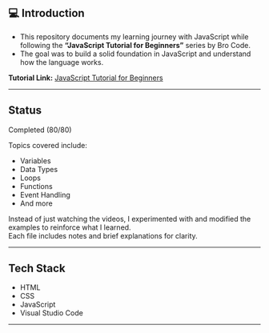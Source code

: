 ## 💻 Introduction

- This repository documents my learning journey with JavaScript while following the **“JavaScript Tutorial for Beginners”** series by Bro Code.  
- The goal was to build a solid foundation in JavaScript and understand how the language works.

**Tutorial Link:** [JavaScript Tutorial for Beginners](https://www.youtube.com/watch?v=Ihy0QziLDf0&list=PLZPZq0r_RZOO1zkgO4bIdfuLpizCeHYKv)

---

## Status
Completed (80/80)

Topics covered include:
- Variables  
- Data Types  
- Loops  
- Functions  
- Event Handling  
- And more

Instead of just watching the videos, I experimented with and modified the examples to reinforce what I learned.  
Each file includes notes and brief explanations for clarity.

---

## Tech Stack

- HTML  
- CSS  
- JavaScript  
- Visual Studio Code

---
